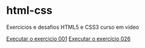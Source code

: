 # html-css
 Exercicios e desafios HTML5 e CSS3 curso em video 

  <a href="https://victorspoot.github.io/html-css/exercicios/ex001/index.html">Executar o exercicio 001</a>
  <a href="https://victorspoot.github.io/html-css/exercicios/ex026/mq002/index.html">Executar o exercício 026</a>
